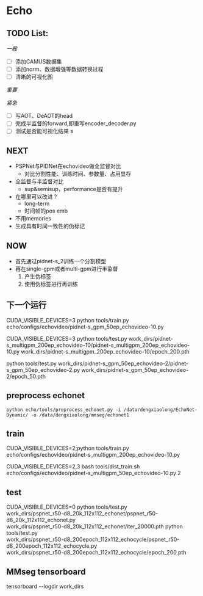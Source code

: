 # Echo

## TODO List:

*一般*
- [ ] 添加CAMUS数据集
- [ ] 添加norm、数据增强等数据转换过程
- [ ] 清晰的可视化图

*重要*

*紧急*
- [ ] 写AOT、DeAOT的head
- [ ] 完成半监督的forward,即重写encoder_decoder.py
- [ ] 测试是否能可视化结果
s

## NEXT 
- PSPNet与PIDNet在echovideo做全监督对比
  - 对比分割性能、训练时间、参数量、占用显存
- 全监督与半监督对比
  - sup&semisup，performance是否有提升
- 在哪里可以改进？
  - long-term
  - 时间帧的pos emb
- 不用memories
- 生成具有时间一致性的伪标记

## NOW
- 首先通过pidnet-s_2训练一个分割模型
- 再在single-gpm或者multi-gpm进行半监督
  1. 产生伪标签
  2. 使用伪标签进行再训练
## 下一个运行
CUDA_VISIBLE_DEVICES=3 python tools/train.py echo/configs/echovideo/pidnet-s_gpm_50ep_echovideo-10.py

CUDA_VISIBLE_DEVICES=3 python tools/test.py work_dirs/pidnet-s_multigpm_200ep_echovideo-10/pidnet-s_multigpm_200ep_echovideo-10.py work_dirs/pidnet-s_multigpm_200ep_echovideo-10/epoch_200.pth

python tools/test.py work_dirs/pidnet-s_gpm_50ep_echovideo-2/pidnet-s_gpm_50ep_echovideo-2.py work_dirs/pidnet-s_gpm_50ep_echovideo-2/epoch_50.pth

## preprocess echonet
```
python echo/tools/preprocess_echonet.py -i /data/dengxiaolong/EchoNet-Dynamic/ -o /data/dengxiaolong/mmseg/echonet1
```

## train
CUDA_VISIBLE_DEVICES=2;python tools/train.py echo/configs/echovideo/pidnet-s_multigpm_200ep_echovideo-10.py

CUDA_VISIBLE_DEVICES=2,3 bash tools/dist_train.sh echo/configs/echovideo/pidnet-s_multigpm_50ep_echovideo-10.py 2

## test
CUDA_VISIBLE_DEVICES=0 python tools/test.py \
work_dirs/pspnet_r50-d8_20k_112x112_echonet/pspnet_r50-d8_20k_112x112_echonet.py \
work_dirs/pspnet_r50-d8_20k_112x112_echonet/iter_20000.pth
python tools/test.py \
work_dirs/pspnet_r50-d8_200epoch_112x112_echocycle/pspnet_r50-d8_200epoch_112x112_echocycle.py \
work_dirs/pspnet_r50-d8_200epoch_112x112_echocycle/epoch_200.pth

## MMseg tensorboard
tensorboard --logdir work_dirs

